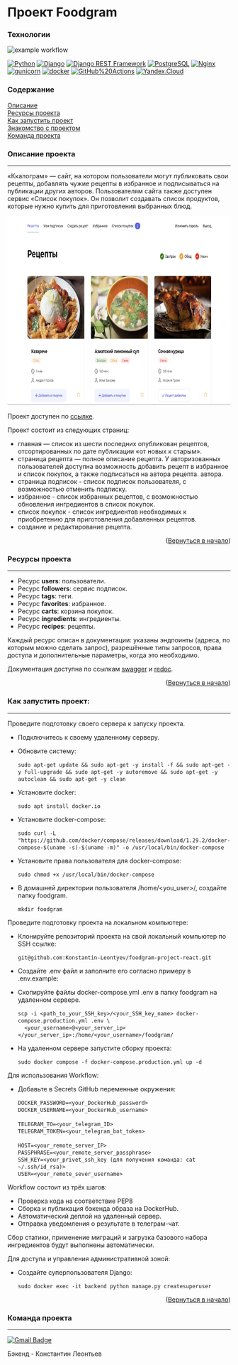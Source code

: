 # Проект Foodgram

### Технологии
![example workflow](https://github.com/Konstantin-Leontyev/foodgram-project-react/actions/workflows/foodgram.yml/badge.svg)  
  
[![Python](https://img.shields.io/badge/-Python-464646?style=flat-square&logo=Python)](https://www.python.org/)
[![Django](https://img.shields.io/badge/-Django-464646?style=flat-square&logo=Django)](https://www.djangoproject.com/)
[![Django REST Framework](https://img.shields.io/badge/-Django%20REST%20Framework-464646?style=flat-square&logo=Django%20REST%20Framework)](https://www.django-rest-framework.org/)
[![PostgreSQL](https://img.shields.io/badge/-PostgreSQL-464646?style=flat-square&logo=PostgreSQL)](https://www.postgresql.org/)
[![Nginx](https://img.shields.io/badge/-NGINX-464646?style=flat-square&logo=NGINX)](https://nginx.org/ru/)
[![gunicorn](https://img.shields.io/badge/-gunicorn-464646?style=flat-square&logo=gunicorn)](https://gunicorn.org/)
[![docker](https://img.shields.io/badge/-Docker-464646?style=flat-square&logo=docker)](https://www.docker.com/)
[![GitHub%20Actions](https://img.shields.io/badge/-GitHub%20Actions-464646?style=flat-square&logo=GitHub%20actions)](https://github.com/features/actions)
[![Yandex.Cloud](https://img.shields.io/badge/-Yandex.Cloud-464646?style=flat-square&logo=Yandex.Cloud)](https://cloud.yandex.ru/)

### Содержание

[Описание](#description)  
[Ресурсы проекта](#resorces)  
[Как запустить проект](#start)  
[Знакомство с проектом](#command)  
[Команда проекта](#team)

<a name="description"><h3>Описание проекта</h3></a>
___

«Ккалограм» — сайт, на котором пользователи могут публиковать свои рецепты, добавлять чужие рецепты в избранное и подписываться на публикации других авторов. 
Пользователям сайта также доступен сервис «Список покупок». Он позволит создавать список продуктов, которые нужно купить для приготовления выбранных блюд.

<p align="center"><img height="425" src="preview.png"></p>

Проект доступен по [ссылке](https://kkalogram.ru/recipes).

Проект состоит из следующих страниц: 
* главная — список из шести последних опубликован рецептов, отсортированных по дате публикации «от новых к старым».
* страница рецепта — полное описание рецепта. У авторизованных пользователей доступна возможность добавить рецепт в избранное и список покупок, а также подписаться на автора рецепта.
автора.
* страница подписок - список подписок пользователя, с возможностью отменить подписку.
* избранное - список избранных рецептов, с возможностью обновления ингредиентов в список покупок.
* список покупок - список ингредиентов необходимых к приобретению для приготовления добавленных рецептов.
* создание и редактирование рецепта.

<p align="right">(<a href="#description">Вернуться в начало</a>)</p>

<a name="resorces"><h3>Ресурсы проекта</h3></a>
___
* Ресурс **users**: пользователи.
* Ресурс **followers**: сервис подписок.
* Ресурс **tags**: теги.
* Ресурс **favorites**: избранное.
* Ресурс **carts**: корзина покупок.
* Ресурс **ingredients**: ингредиенты.
* Ресурс **recipes**: рецепты.

Каждый ресурс описан в документации: указаны эндпоинты (адреса, по которым можно сделать запрос), разрешённые типы запросов, права доступа и дополнительные параметры, когда это необходимо.

Документация доступна по ссылкам [swagger](https://kkalogram.ru/swagger/) и [redoc](https://kkalogram.ru/redoc/).
<p align="right">(<a href="#description">Вернуться в начало</a>)</p>

<a name="start"><h3>Как запустить проект:</h3></a>
___
Проведите подготовку своего сервера к запуску проекта.

* Подключитесь к своему удаленному серверу. 

* Обновите систему:
  
  ```angular2html
  sudo apt-get update && sudo apt-get -y install -f && sudo apt-get -y full-upgrade && sudo apt-get -y autoremove && sudo apt-get -y autoclean && sudo apt-get -y clean
  ```

* Установите docker:
  ```angular2html
  sudo apt install docker.io 
  ```

* Установите docker-compose:
  
  ```angular2html
  sudo curl -L "https://github.com/docker/compose/releases/download/1.29.2/docker-compose-$(uname -s)-$(uname -m)" -o /usr/local/bin/docker-compose
  ```

* Установите права пользователя для docker-compose:
  ```angular2html
  sudo chmod +x /usr/local/bin/docker-compose
  ```

* В домашней директории пользователя /home/<you_user>/, создайте папку foodgram.
  ```angular2html
  mkdir foodgram
  ```

Проведите подготовку проекта на локальном компьютере:

* Клонируйте репозиторий проекта на свой локальный компьютер по SSH ссылке:

  ```angular2html
  git@github.com:Konstantin-Leontyev/foodgram-project-react.git
  ```

* Создайте .env файл и заполните его согласно примеру в .env.example:

* Скопируйте файлы docker-compose.yml .env в папку foodgram на удаленном сервере.

  ```angular2html
  scp -i <path_to_your_SSH_key>/<your_SSH_key_name> docker-compose.production.yml .env \ 
    <your_username>@<your_server_ip></your_server_ip>:/home/<your_username>/foodgram/
  ```
  
* На удаленном сервере запустите сборку проекта:
  ```angular2html
  sudo docker compose -f docker-compose.production.yml up -d
  ```

Для использования Workflow:

* Добавьте в Secrets GitHub переменные окружения:

  ``` 
  DOCKER_PASSWORD=<your_DockerHub_password>
  DOCKER_USERNAME=<your_DockerHub_username>
  
  TELEGRAM_TO=<your_telegram_ID>
  TELEGRAM_TOKEN=<your_telegram_bot_token>
  
  HOST=<your_remote_server_IP>
  PASSPHRASE=<your_remote_server_passphrase>
  SSH_KEY=<your_privet_ssh_key (для получения команда: cat ~/.ssh/id_rsa)>
  USER=<your_remote_sever_username>
  ```

Workflow состоит из трёх шагов:

* Проверка кода на соответствие PEP8
* Сборка и публикация бэкенда образа на DockerHub.
* Автоматический деплой на удаленный сервер.
* Отправка уведомления о результате в телеграм-чат.

Сбор статики, применение миграций и загрузка базового набора ингредиентов будут выполнены автоматически.

Для доступа и управления административной зоной:

* Создайте суперпользователя Django:

  ```angular2html
  sudo docker exec -it backend python manage.py createsuperuser
  ```

<p align="right">(<a href="#description">Вернуться в начало</a>)</p>

<a name="team"><h3>Команда проекта</h3></a>
___

[![Gmail Badge](https://img.shields.io/badge/-K.A.Leontyev@gmail.com-c14438?style=flat&logo=Gmail&logoColor=white&link=mailto:K.A.Leontyev@gmail.com)](mailto:K.A.Leontyev@gmail.com)<p align='left'>

Бэкенд - Константин Леонтьев
